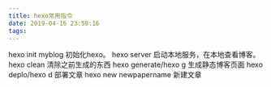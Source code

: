 ```yaml
---
title: hexo常用指令
date: 2019-04-16 23:50:16
tags:
---
```

hexo init myblog	初始化hexo。
hexo server		启动本地服务，在本地查看博客。<!--more-->
hexo clean	清除之前生成的东西
hexo generate/hexo g	生成静态博客页面
hexo deplo/hexo d	部署文章
hexo new newpapername	新建文章